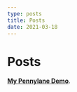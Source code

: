 ```yaml
---
type: posts
title: Posts
date: 2021-03-18
---
```


# Posts

[**My Pennylane Demo**](https://pennylane.ai/qml/demos/tutorial_post-variational_quantum_neural_networks/).

